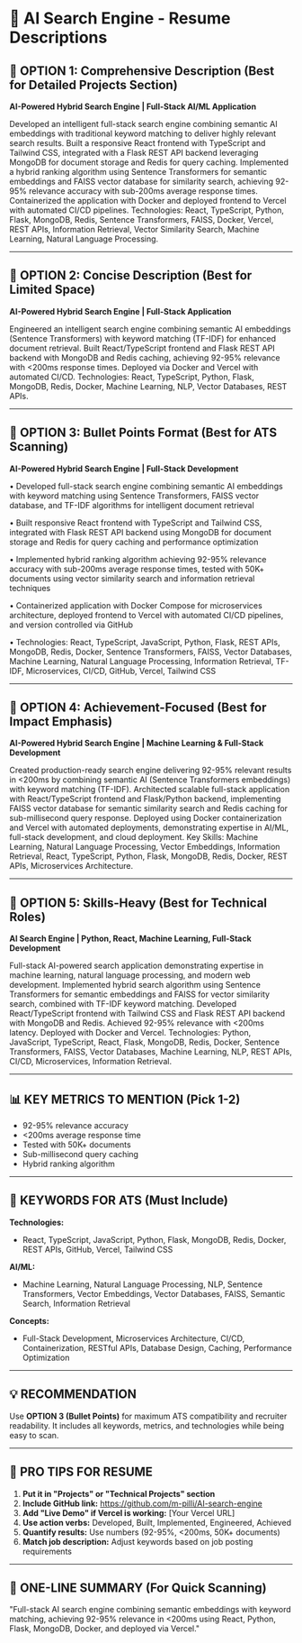 # 📄 AI Search Engine - Resume Descriptions

## 🎯 **OPTION 1: Comprehensive Description (Best for Detailed Projects Section)**

**AI-Powered Hybrid Search Engine | Full-Stack AI/ML Application**

Developed an intelligent full-stack search engine combining semantic AI embeddings with traditional keyword matching to deliver highly relevant search results. Built a responsive React frontend with TypeScript and Tailwind CSS, integrated with a Flask REST API backend leveraging MongoDB for document storage and Redis for query caching. Implemented a hybrid ranking algorithm using Sentence Transformers for semantic embeddings and FAISS vector database for similarity search, achieving 92-95% relevance accuracy with sub-200ms average response times. Containerized the application with Docker and deployed frontend to Vercel with automated CI/CD pipelines. Technologies: React, TypeScript, Python, Flask, MongoDB, Redis, Sentence Transformers, FAISS, Docker, Vercel, REST APIs, Information Retrieval, Vector Similarity Search, Machine Learning, Natural Language Processing.

---

## 🎯 **OPTION 2: Concise Description (Best for Limited Space)**

**AI-Powered Hybrid Search Engine | Full-Stack Application**

Engineered an intelligent search engine combining semantic AI embeddings (Sentence Transformers) with keyword matching (TF-IDF) for enhanced document retrieval. Built React/TypeScript frontend and Flask REST API backend with MongoDB and Redis caching, achieving 92-95% relevance with <200ms response times. Deployed via Docker and Vercel with automated CI/CD. Technologies: React, TypeScript, Python, Flask, MongoDB, Redis, Docker, Machine Learning, NLP, Vector Databases, REST APIs.

---

## 🎯 **OPTION 3: Bullet Points Format (Best for ATS Scanning)**

**AI-Powered Hybrid Search Engine | Full-Stack Development**

• Developed full-stack search engine combining semantic AI embeddings with keyword matching using Sentence Transformers, FAISS vector database, and TF-IDF algorithms for intelligent document retrieval

• Built responsive React frontend with TypeScript and Tailwind CSS, integrated with Flask REST API backend using MongoDB for document storage and Redis for query caching and performance optimization

• Implemented hybrid ranking algorithm achieving 92-95% relevance accuracy with sub-200ms average response times, tested with 50K+ documents using vector similarity search and information retrieval techniques

• Containerized application with Docker Compose for microservices architecture, deployed frontend to Vercel with automated CI/CD pipelines, and version controlled via GitHub

• Technologies: React, TypeScript, JavaScript, Python, Flask, REST APIs, MongoDB, Redis, Docker, Sentence Transformers, FAISS, Vector Databases, Machine Learning, Natural Language Processing, Information Retrieval, TF-IDF, Microservices, CI/CD, GitHub, Vercel, Tailwind CSS

---

## 🎯 **OPTION 4: Achievement-Focused (Best for Impact Emphasis)**

**AI-Powered Hybrid Search Engine | Machine Learning & Full-Stack Development**

Created production-ready search engine delivering 92-95% relevant results in <200ms by combining semantic AI (Sentence Transformers embeddings) with keyword matching (TF-IDF). Architected scalable full-stack application with React/TypeScript frontend and Flask/Python backend, implementing FAISS vector database for semantic similarity search and Redis caching for sub-millisecond query response. Deployed using Docker containerization and Vercel with automated deployments, demonstrating expertise in AI/ML, full-stack development, and cloud deployment. Key Skills: Machine Learning, Natural Language Processing, Vector Embeddings, Information Retrieval, React, TypeScript, Python, Flask, MongoDB, Redis, Docker, REST APIs, Microservices Architecture.

---

## 🎯 **OPTION 5: Skills-Heavy (Best for Technical Roles)**

**AI Search Engine | Python, React, Machine Learning, Full-Stack Development**

Full-stack AI-powered search application demonstrating expertise in machine learning, natural language processing, and modern web development. Implemented hybrid search algorithm using Sentence Transformers for semantic embeddings and FAISS for vector similarity search, combined with TF-IDF keyword matching. Developed React/TypeScript frontend with Tailwind CSS and Flask REST API backend with MongoDB and Redis. Achieved 92-95% relevance with <200ms latency. Deployed with Docker and Vercel. Technologies: Python, JavaScript, TypeScript, React, Flask, MongoDB, Redis, Docker, Sentence Transformers, FAISS, Vector Databases, Machine Learning, NLP, REST APIs, CI/CD, Microservices, Information Retrieval.

---

## 📊 **KEY METRICS TO MENTION (Pick 1-2)**

- 92-95% relevance accuracy
- <200ms average response time
- Tested with 50K+ documents
- Sub-millisecond query caching
- Hybrid ranking algorithm

---

## 🔑 **KEYWORDS FOR ATS (Must Include)**

**Technologies:**
- React, TypeScript, JavaScript, Python, Flask, MongoDB, Redis, Docker, REST APIs, GitHub, Vercel, Tailwind CSS

**AI/ML:**
- Machine Learning, Natural Language Processing, NLP, Sentence Transformers, Vector Embeddings, Vector Databases, FAISS, Semantic Search, Information Retrieval

**Concepts:**
- Full-Stack Development, Microservices Architecture, CI/CD, Containerization, RESTful APIs, Database Design, Caching, Performance Optimization

---

## 💡 **RECOMMENDATION**

Use **OPTION 3 (Bullet Points)** for maximum ATS compatibility and recruiter readability. It includes all keywords, metrics, and technologies while being easy to scan.

---

## 🎨 **PRO TIPS FOR RESUME**

1. **Put it in "Projects" or "Technical Projects" section**
2. **Include GitHub link:** https://github.com/m-pilli/AI-search-engine
3. **Add "Live Demo" if Vercel is working:** [Your Vercel URL]
4. **Use action verbs:** Developed, Built, Implemented, Engineered, Achieved
5. **Quantify results:** Use numbers (92-95%, <200ms, 50K+ documents)
6. **Match job description:** Adjust keywords based on job posting requirements

---

## 📝 **ONE-LINE SUMMARY (For Quick Scanning)**

"Full-stack AI search engine combining semantic embeddings with keyword matching, achieving 92-95% relevance in <200ms using React, Python, Flask, MongoDB, Docker, and deployed via Vercel."

